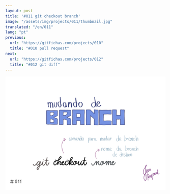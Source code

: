 ```yaml
---
layout: post
title: '#011 git checkout branch'
image: "/assets/img/projects/011/thumbnail.jpg"
translated: "/en/011"
lang: "pt"
previous:
  url: "https://gitfichas.com/projects/010"
  title: "#010 pull request"
next:
  url: "https://gitfichas.com/projects/012"
  title: "#012 git diff"
---
```


<img alt="Para trocar do branch atual pra um branch novo, use: git checkout seguido do nome do branch de destino" src="/assets/img/projects/011/full.jpg">